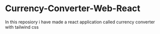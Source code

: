 # Currency-Converter-Web-React
In this reposiory i have made a react application called currency converter with tailwind css

